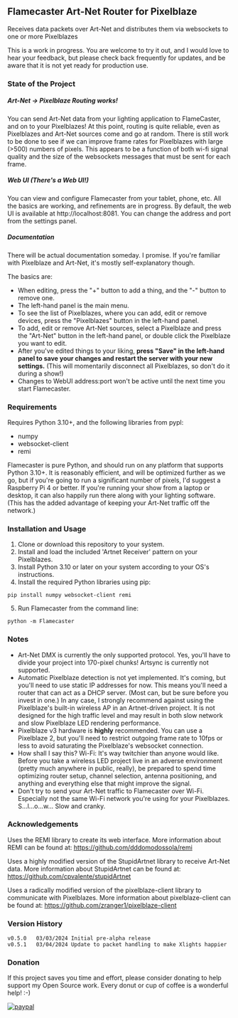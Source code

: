 ## Flamecaster Art-Net Router for Pixelblaze
Receives data packets over Art-Net and distributes them via websockets to one
or more Pixelblazes

This is a work in progress.  You are welcome to try it out, and I would love to hear your feedback,
but please check back frequently for updates, and be aware that it is not yet ready for production use. 

### State of the Project
##### *Art-Net -> Pixelblaze Routing works!*
You can send Art-Net data from your lighting application to FlameCaster, and on to your Pixelblazes!
At this point, routing is quite reliable, even as Pixelblazes and Art-Net sources come and go at random. There is still
work to be done to see if we can improve frame rates for Pixelblazes with large (>500) numbers of pixels. This appears
to be a function of both wi-fi signal quality and the size of the websockets messages that must be sent for
each frame.  

##### *Web UI (There's a Web UI!)* 
You can view and configure Flamecaster from your tablet, phone, etc.  All the basics are working, and refinements are in progress.
By default, the web UI is available at http://localhost:8081.  You can change the address and port from the settings panel.

##### *Documentation*
There will be actual documentation someday.  I promise.  If you're familiar with Pixelblaze and Art-Net, it's mostly
self-explanatory though.

The basics are:
- When editing, press the "+" button to add a thing, and the "-" button to remove one.
- The left-hand panel is the main menu.
- To see the list of Pixelblazes, where you can add, edit or remove devices, press the "Pixelblazes" button in the left-hand panel.
- To add, edit or remove Art-Net sources, select a Pixelblaze and press the "Art-Net" button in the
left-hand panel, or double click the Pixelblaze you want to edit.  
- After you've edited things to your liking, **press "Save" in the left-hand panel to save your changes and 
restart the server with your new settings.**  (This will momentarily disconnect all Pixelblazes, so don't do it
during a show!)
- Changes to WebUI address:port won't be active until the next time you start Flamecaster.


### Requirements
Requires Python 3.10+, and the following libraries from pypl:
- numpy
- websocket-client
- remi

Flamecaster is pure Python, and should run on any platform that supports Python 3.10+.  It is reasonably efficient, and 
will be optimized further as we go, but if you're going to run a significant number of pixels, I'd suggest a Raspberry
Pi 4 or better. If you're running your show from a laptop or desktop, it can also happily run there along with your
lighting software.  (This has the added advantage of keeping your Art-Net traffic off the network.)


### Installation and Usage
1. Clone or download this repository to your system.
2. Install and load the included 'Artnet Receiver' pattern on your Pixelblazes.
3. Install Python 3.10 or later on your system according to your OS's instructions.
4. Install the required Python libraries using pip:
```
pip install numpy websocket-client remi
```
5. Run Flamecaster from the command line:
```
python -m Flamecaster
```

### Notes
- Art-Net DMX is currently the only supported protocol.  Yes, you'll have to divide your project into 170-pixel chunks!
Artsync is currently not supported.
- Automatic Pixelblaze detection is not yet implemented.  It's coming, but you'll need to use static IP addresses for
now.  This means you'll need a router that can act as a DHCP server. (Most can, but be sure before you invest in one.)
In any case, I strongly recommend against using the Pixelblaze's built-in wireless AP in an Artnet-driven project.
It is not designed for the high traffic level and may result in both slow network and slow Pixelblaze LED rendering
performance.
- Pixelblaze v3 hardware is **highly** recommended.  You can use a Pixelblaze 2, but you'll need to restrict outgoing frame rate to
10fps or less to avoid saturating the Pixelblaze's websocket connection. 
- How shall I say this?   Wi-Fi: It's way twitchier than anyone would like.  Before you take a wireless LED project live in
an adverse environment (pretty much anywhere in public, really), be prepared to spend time optimizing router setup, channel selection, antenna positioning, and
anything and everything else that might improve the signal.  
- Don't try to send your Art-Net traffic to Flamecaster over Wi-Fi.  Especially not the same Wi-Fi network
you're using for your Pixelblazes.  S...l...o...w...  Slow and cranky.   

### Acknowledgements
Uses the REMI library to create its web interface.
More information about REMI can be found at: https://github.com/dddomodossola/remi

Uses a highly modified version of the StupidArtnet library to receive Art-Net data.
More information about StupidArtnet can be found at: https://github.com/cpvalente/stupidArtnet

Uses a radically modified version of the pixelblaze-client library to communicate with Pixelblazes.
More information about pixelblaze-client can be found at: https://github.com/zranger1/pixelblaze-client

### Version History
```
v0.5.0   03/03/2024 Initial pre-alpha release
v0.5.1   03/04/2024 Update to packet handling to make Xlights happier
```

### Donation
If this project saves you time and effort, please consider donating to help support my Open Source work.  Every donut or cup of coffee is a wonderful help!  :-)

[![paypal](https://www.paypalobjects.com/en_US/i/btn/btn_donateCC_LG.gif)](https://www.paypal.com/donate/?hosted_button_id=YM9DKUT5V34G8)
